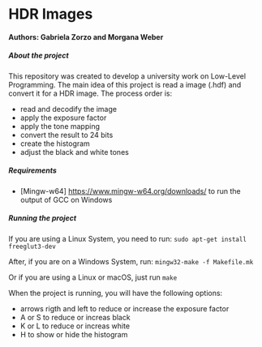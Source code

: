 # HDR Images

#### Authors: Gabriela Zorzo and Morgana Weber
##### About the project
This repository was created to develop a university work on Low-Level Programming. 
The main idea of this project is read a image (.hdf) and convert it for a HDR image. 
The process order is: 

- read and decodify the image
- apply the exposure factor
- apply the tone mapping 
- convert the result to 24 bits
- create the histogram 
- adjust the black and white tones 

##### Requirements 
- [Mingw-w64] https://www.mingw-w64.org/downloads/ to run the output of GCC on Windows 

##### Running the project
If you are using a Linux System, you need to run: 
`sudo apt-get install freeglut3-dev`

After, if you are on a Windows System, run:
`mingw32-make -f Makefile.mk`

Or if you are using a Linux or macOS, just run `make`

When the project is running, you will have the following options: 
- arrows rigth and left to reduce or increase the exposure factor
- A or S to reduce or increas black 
- K or L to reduce or increas white 
- H to show or hide the histogram 

